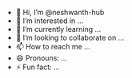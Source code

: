 - 👋 Hi, I’m @neshwanth-hub
- 👀 I’m interested in ...
- 🌱 I’m currently learning ...
- 💞️ I’m looking to collaborate on ...
- 📫 How to reach me ...
- 😄 Pronouns: ...
- ⚡ Fun fact: ...

<!---
neshwanth-hub/neshwanth-hub is a ✨ special ✨ repository because its `README.md` (this file) appears on your GitHub profile.
You can click the Preview link to take a look![download](https://github.com/neshwanth-hub/neshwanth-hub/assets/154612574/3033a8ab-5e59-4c1a-bc8a-cd3a9d74537f)
![2020-03-08](https://github.com/neshwanth-hub/neshwanth-hub/assets/154612574/38e454da-8951-4f53-b0d1-78df19e879e1)
 at your changes.
--->
